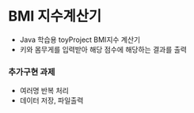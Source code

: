 # BMI 지수계산기

* Java 학습용 toyProject BMI지수 계산기
* 키와 몸무게를 입력받아 해당 점수에 해당하는 결과를 출력

### 추가구현 과제

* 여러명 반복 처리
* 데이터 저장, 파일출력 
